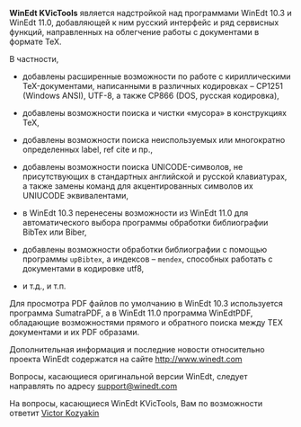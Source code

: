 **WinEdt KVicTools** является надстройкой над программами WinEdt 10.3 и WinEdt 11.0, добавляющей к ним русский интерфейс и ряд сервисных функций, направленных на облегчение работы с документами в формате TeX.

В частности,

- добавлены расширенные возможности по работе с кириллическими TeX-документами, написанными в различных кодировках – CP1251 (Windows ANSI), UTF-8, а также CP866 (DOS, русская кодировка),

- добавлены возможности поиска и чистки «мусора» в конструкциях TeX,

- добавлены возможности поиска неиспользуемых или многократно определенных label, ref cite и пр.,

- добавлены возможности поиска UNICODE-символов, не присутствующих в стандартных английской и русской клавиатурах, а также замены команд для акцентированных символов их UNIUCODE эквивалентами,

- в WinEdt 10.3 перенесены возможности из WinEdt 11.0 для автоматического выбора программы обработки библиографии BibTex или Biber,

- добавлены возможности обработки библиографии с помощью программы `upBibtex`, а индексов – `mendex`, способных работать с документами в кодировке utf8,

- и т.д., и т.п.

Для просмотра PDF файлов по умолчанию в WinEdt 10.3 используется программа SumatraPDF, а в WinEdt 11.0 программа WinEdtPDF, обладающие возможностями прямого и обратного поиска между TEX документами и их PDF образами.

Дополнительная информация и последние новости относительно проекта WinEdt содержатся на сайте <http://www.winedt.com>

Вопросы, касающиеся оригинальной версии WinEdt, следует направлять по адресу <support@winedt.com>

На вопросы, касающиеся WinEdt KVicTools, Вам по возможности ответит [Victor Kozyakin](mailto:kozyakin@iitp.ru)
